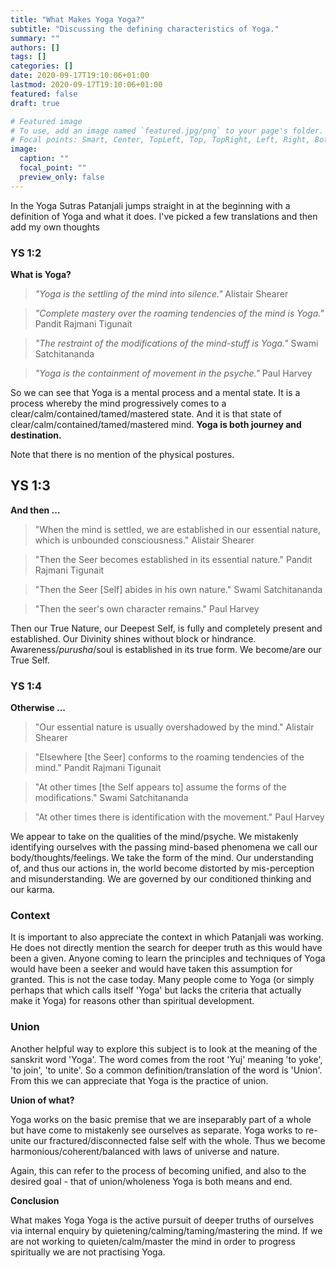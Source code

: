 ```yaml
---
title: "What Makes Yoga Yoga?"
subtitle: "Discussing the defining characteristics of Yoga."
summary: ""
authors: []
tags: []
categories: []
date: 2020-09-17T19:10:06+01:00
lastmod: 2020-09-17T19:10:06+01:00
featured: false
draft: true

# Featured image
# To use, add an image named `featured.jpg/png` to your page's folder.
# Focal points: Smart, Center, TopLeft, Top, TopRight, Left, Right, BottomLeft, Bottom, BottomRight.
image:
  caption: ""
  focal_point: ""
  preview_only: false
---
```


In the Yoga Sutras Patanjali jumps straight in at the beginning with a definition of Yoga and what it does.
I've picked a few translations and then add my own thoughts

### YS 1:2
**What is Yoga?**

> *"Yoga is the settling of the mind into silence."*
> Alistair Shearer

> *"Complete mastery over the roaming tendencies of the mind is Yoga."*
> Pandit Rajmani Tigunait

> *"The restraint of the modifications of the mind-stuff is Yoga."*
> Swami Satchitananda

> *"Yoga is the containment of movement in the psyche."*
> Paul Harvey

So we can see that Yoga is a mental process and a mental state.
It is a process whereby the mind progressively comes to a clear/calm/contained/tamed/mastered state.
And it is that state of clear/calm/contained/tamed/mastered mind.
**Yoga is both journey and destination.**

Note that there is no mention of the physical postures.

## YS 1:3
**And then ...**

> "When the mind is settled, we are established in our essential nature, which is unbounded consciousness."
> Alistair Shearer

> "Then the Seer becomes established in its essential nature."
> Pandit Rajmani Tigunait

> "Then the Seer [Self] abides in his own nature."
> Swami Satchitananda

> "Then the seer's own character remains."
> Paul Harvey

Then our True Nature, our Deepest Self, is fully and completely present and established.
Our Divinity shines without block or hindrance.
Awareness/*purusha*/soul is established in its true form.
We become/are our True Self.

### YS  1:4
**Otherwise ...**

> "Our essential nature is usually overshadowed by the mind."
> Alistair Shearer

> "Elsewhere [the Seer] conforms to the roaming tendencies of the mind."
> Pandit Rajmani Tigunait

> "At other times [the Self appears to] assume the forms of the modifications."
> Swami Satchitananda

> "At other times there is identification with the movement."
> Paul Harvey

We appear to take on the qualities of the mind/psyche.
We mistakenly identifying ourselves with the passing mind-based phenomena we call our body/thoughts/feelings.
We take the form of the mind.
Our understanding of, and thus our actions in, the world become distorted by mis-perception and misunderstanding.
We are governed by our conditioned thinking and our karma.

### Context

It is important to also appreciate the context in which Patanjali was working.
He does not directly mention the search for deeper truth as this would have been a given.
Anyone coming to learn the principles and techniques of Yoga would have been a seeker and would have taken this assumption for granted.
This is not the case today.
Many people come to Yoga (or simply perhaps that which calls itself 'Yoga' but lacks the criteria that actually make it Yoga) for reasons other than spiritual development.

### Union

Another helpful way to explore this subject is to look at the meaning of the sanskrit word 'Yoga'.
The word comes from the root 'Yuj' meaning 'to yoke', 'to join', 'to unite'.
So a common definition/translation of the word is 'Union'.
From this we can appreciate that Yoga is the practice of union.

**Union of what?**

Yoga works on the basic premise that we are inseparably part of a whole but have come to mistakenly see ourselves as separate.
Yoga works to re-unite our fractured/disconnected false self with the whole.
Thus we become harmonious/coherent/balanced with laws of universe and nature.

Again, this can refer to the process of becoming unified, and also to the desired goal - that of union/wholeness
Yoga is both means and end.

**Conclusion**

What makes Yoga Yoga is the active pursuit of deeper truths of ourselves via internal enquiry by quietening/calming/taming/mastering the mind.
If we are not working to quieten/calm/master the mind in order to progress spiritually we are not practising Yoga.
